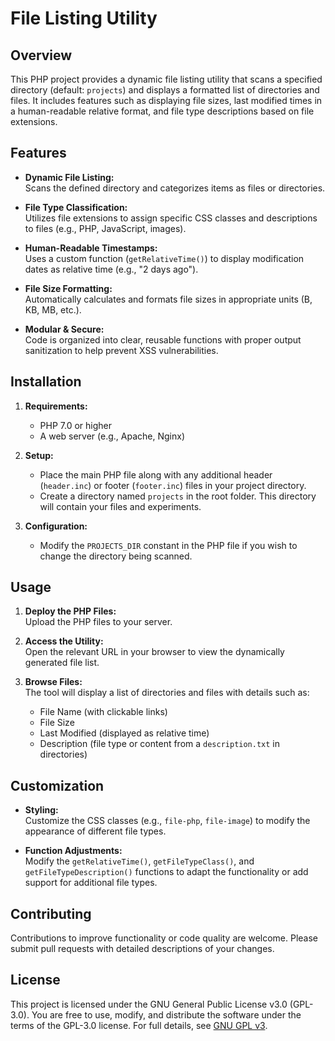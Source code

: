 # File Listing Utility

## Overview

This PHP project provides a dynamic file listing utility that scans a specified directory (default: `projects`) and displays a formatted list of directories and files. It includes features such as displaying file sizes, last modified times in a human-readable relative format, and file type descriptions based on file extensions.

## Features

- **Dynamic File Listing:**  
  Scans the defined directory and categorizes items as files or directories.

- **File Type Classification:**  
  Utilizes file extensions to assign specific CSS classes and descriptions to files (e.g., PHP, JavaScript, images).

- **Human-Readable Timestamps:**  
  Uses a custom function (`getRelativeTime()`) to display modification dates as relative time (e.g., "2 days ago").

- **File Size Formatting:**  
  Automatically calculates and formats file sizes in appropriate units (B, KB, MB, etc.).

- **Modular & Secure:**  
  Code is organized into clear, reusable functions with proper output sanitization to help prevent XSS vulnerabilities.

## Installation

1. **Requirements:**
   - PHP 7.0 or higher
   - A web server (e.g., Apache, Nginx)
   
2. **Setup:**
   - Place the main PHP file along with any additional header (`header.inc`) or footer (`footer.inc`) files in your project directory.
   - Create a directory named `projects` in the root folder. This directory will contain your files and experiments.

3. **Configuration:**
   - Modify the `PROJECTS_DIR` constant in the PHP file if you wish to change the directory being scanned.

## Usage

1. **Deploy the PHP Files:**  
   Upload the PHP files to your server.

2. **Access the Utility:**  
   Open the relevant URL in your browser to view the dynamically generated file list.

3. **Browse Files:**  
   The tool will display a list of directories and files with details such as:
   - File Name (with clickable links)
   - File Size
   - Last Modified (displayed as relative time)
   - Description (file type or content from a `description.txt` in directories)

## Customization

- **Styling:**  
  Customize the CSS classes (e.g., `file-php`, `file-image`) to modify the appearance of different file types.

- **Function Adjustments:**  
  Modify the `getRelativeTime()`, `getFileTypeClass()`, and `getFileTypeDescription()` functions to adapt the functionality or add support for additional file types.

## Contributing

Contributions to improve functionality or code quality are welcome. Please submit pull requests with detailed descriptions of your changes.

## License

This project is licensed under the GNU General Public License v3.0 (GPL-3.0). You are free to use, modify, and distribute the software under the terms of the GPL-3.0 license. For full details, see [GNU GPL v3](https://www.gnu.org/licenses/gpl-3.0.html).

